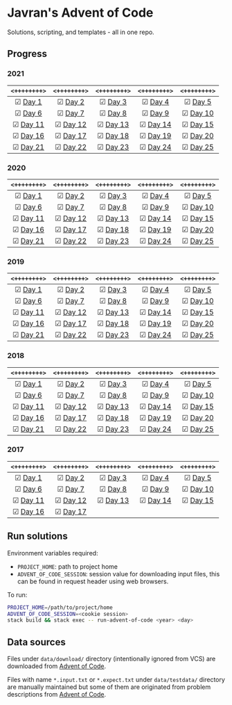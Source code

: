 # Javran's Advent of Code

Solutions, scripting, and templates - all in one repo.

## Progress

[//]: # (how to comment in MD: https://stackoverflow.com/a/20885980/315302)
[//]: # (PROGRESS_AUTOGEN_BEGIN)

### 2021

| `<++++++++>` | `<++++++++>` | `<++++++++>` | `<++++++++>` | `<++++++++>` |
| :-: | :-: | :-: | :-: | :-: |
| ☑ [Day 1](src/Javran/AdventOfCode/Y2021/Day1.hs) | ☑ [Day 2](src/Javran/AdventOfCode/Y2021/Day2.hs) | ☑ [Day 3](src/Javran/AdventOfCode/Y2021/Day3.hs) | ☑ [Day 4](src/Javran/AdventOfCode/Y2021/Day4.hs) | ☑ [Day 5](src/Javran/AdventOfCode/Y2021/Day5.hs) |
| ☑ [Day 6](src/Javran/AdventOfCode/Y2021/Day6.hs) | ☑ [Day 7](src/Javran/AdventOfCode/Y2021/Day7.hs) | ☑ [Day 8](src/Javran/AdventOfCode/Y2021/Day8.hs) | ☑ [Day 9](src/Javran/AdventOfCode/Y2021/Day9.hs) | ☑ [Day 10](src/Javran/AdventOfCode/Y2021/Day10.hs) |
| ☑ [Day 11](src/Javran/AdventOfCode/Y2021/Day11.hs) | ☑ [Day 12](src/Javran/AdventOfCode/Y2021/Day12.hs) | ☑ [Day 13](src/Javran/AdventOfCode/Y2021/Day13.hs) | ☑ [Day 14](src/Javran/AdventOfCode/Y2021/Day14.hs) | ☑ [Day 15](src/Javran/AdventOfCode/Y2021/Day15.hs) |
| ☑ [Day 16](src/Javran/AdventOfCode/Y2021/Day16.hs) | ☑ [Day 17](src/Javran/AdventOfCode/Y2021/Day17.hs) | ☑ [Day 18](src/Javran/AdventOfCode/Y2021/Day18.hs) | ☑ [Day 19](src/Javran/AdventOfCode/Y2021/Day19.hs) | ☑ [Day 20](src/Javran/AdventOfCode/Y2021/Day20.hs) |
| ☑ [Day 21](src/Javran/AdventOfCode/Y2021/Day21.hs) | ☑ [Day 22](src/Javran/AdventOfCode/Y2021/Day22.hs) | ☑ [Day 23](src/Javran/AdventOfCode/Y2021/Day23.hs) | ☑ [Day 24](src/Javran/AdventOfCode/Y2021/Day24.hs) | ☑ [Day 25](src/Javran/AdventOfCode/Y2021/Day25.hs) |

### 2020

| `<++++++++>` | `<++++++++>` | `<++++++++>` | `<++++++++>` | `<++++++++>` |
| :-: | :-: | :-: | :-: | :-: |
| ☑ [Day 1](src/Javran/AdventOfCode/Y2020/Day1.hs) | ☑ [Day 2](src/Javran/AdventOfCode/Y2020/Day2.hs) | ☑ [Day 3](src/Javran/AdventOfCode/Y2020/Day3.hs) | ☑ [Day 4](src/Javran/AdventOfCode/Y2020/Day4.hs) | ☑ [Day 5](src/Javran/AdventOfCode/Y2020/Day5.hs) |
| ☑ [Day 6](src/Javran/AdventOfCode/Y2020/Day6.hs) | ☑ [Day 7](src/Javran/AdventOfCode/Y2020/Day7.hs) | ☑ [Day 8](src/Javran/AdventOfCode/Y2020/Day8.hs) | ☑ [Day 9](src/Javran/AdventOfCode/Y2020/Day9.hs) | ☑ [Day 10](src/Javran/AdventOfCode/Y2020/Day10.hs) |
| ☑ [Day 11](src/Javran/AdventOfCode/Y2020/Day11.hs) | ☑ [Day 12](src/Javran/AdventOfCode/Y2020/Day12.hs) | ☑ [Day 13](src/Javran/AdventOfCode/Y2020/Day13.hs) | ☑ [Day 14](src/Javran/AdventOfCode/Y2020/Day14.hs) | ☑ [Day 15](src/Javran/AdventOfCode/Y2020/Day15.hs) |
| ☑ [Day 16](src/Javran/AdventOfCode/Y2020/Day16.hs) | ☑ [Day 17](src/Javran/AdventOfCode/Y2020/Day17.hs) | ☑ [Day 18](src/Javran/AdventOfCode/Y2020/Day18.hs) | ☑ [Day 19](src/Javran/AdventOfCode/Y2020/Day19.hs) | ☑ [Day 20](src/Javran/AdventOfCode/Y2020/Day20.hs) |
| ☑ [Day 21](src/Javran/AdventOfCode/Y2020/Day21.hs) | ☑ [Day 22](src/Javran/AdventOfCode/Y2020/Day22.hs) | ☑ [Day 23](src/Javran/AdventOfCode/Y2020/Day23.hs) | ☑ [Day 24](src/Javran/AdventOfCode/Y2020/Day24.hs) | ☑ [Day 25](src/Javran/AdventOfCode/Y2020/Day25.hs) |

### 2019

| `<++++++++>` | `<++++++++>` | `<++++++++>` | `<++++++++>` | `<++++++++>` |
| :-: | :-: | :-: | :-: | :-: |
| ☑ [Day 1](src/Javran/AdventOfCode/Y2019/Day1.hs) | ☑ [Day 2](src/Javran/AdventOfCode/Y2019/Day2.hs) | ☑ [Day 3](src/Javran/AdventOfCode/Y2019/Day3.hs) | ☑ [Day 4](src/Javran/AdventOfCode/Y2019/Day4.hs) | ☑ [Day 5](src/Javran/AdventOfCode/Y2019/Day5.hs) |
| ☑ [Day 6](src/Javran/AdventOfCode/Y2019/Day6.hs) | ☑ [Day 7](src/Javran/AdventOfCode/Y2019/Day7.hs) | ☑ [Day 8](src/Javran/AdventOfCode/Y2019/Day8.hs) | ☑ [Day 9](src/Javran/AdventOfCode/Y2019/Day9.hs) | ☑ [Day 10](src/Javran/AdventOfCode/Y2019/Day10.hs) |
| ☑ [Day 11](src/Javran/AdventOfCode/Y2019/Day11.hs) | ☑ [Day 12](src/Javran/AdventOfCode/Y2019/Day12.hs) | ☑ [Day 13](src/Javran/AdventOfCode/Y2019/Day13.hs) | ☑ [Day 14](src/Javran/AdventOfCode/Y2019/Day14.hs) | ☑ [Day 15](src/Javran/AdventOfCode/Y2019/Day15.hs) |
| ☑ [Day 16](src/Javran/AdventOfCode/Y2019/Day16.hs) | ☑ [Day 17](src/Javran/AdventOfCode/Y2019/Day17.hs) | ☑ [Day 18](src/Javran/AdventOfCode/Y2019/Day18.hs) | ☑ [Day 19](src/Javran/AdventOfCode/Y2019/Day19.hs) | ☑ [Day 20](src/Javran/AdventOfCode/Y2019/Day20.hs) |
| ☑ [Day 21](src/Javran/AdventOfCode/Y2019/Day21.hs) | ☑ [Day 22](src/Javran/AdventOfCode/Y2019/Day22.hs) | ☑ [Day 23](src/Javran/AdventOfCode/Y2019/Day23.hs) | ☑ [Day 24](src/Javran/AdventOfCode/Y2019/Day24.hs) | ☑ [Day 25](src/Javran/AdventOfCode/Y2019/Day25.hs) |

### 2018

| `<++++++++>` | `<++++++++>` | `<++++++++>` | `<++++++++>` | `<++++++++>` |
| :-: | :-: | :-: | :-: | :-: |
| ☑ [Day 1](src/Javran/AdventOfCode/Y2018/Day1.hs) | ☑ [Day 2](src/Javran/AdventOfCode/Y2018/Day2.hs) | ☑ [Day 3](src/Javran/AdventOfCode/Y2018/Day3.hs) | ☑ [Day 4](src/Javran/AdventOfCode/Y2018/Day4.hs) | ☑ [Day 5](src/Javran/AdventOfCode/Y2018/Day5.hs) |
| ☑ [Day 6](src/Javran/AdventOfCode/Y2018/Day6.hs) | ☑ [Day 7](src/Javran/AdventOfCode/Y2018/Day7.hs) | ☑ [Day 8](src/Javran/AdventOfCode/Y2018/Day8.hs) | ☑ [Day 9](src/Javran/AdventOfCode/Y2018/Day9.hs) | ☑ [Day 10](src/Javran/AdventOfCode/Y2018/Day10.hs) |
| ☑ [Day 11](src/Javran/AdventOfCode/Y2018/Day11.hs) | ☑ [Day 12](src/Javran/AdventOfCode/Y2018/Day12.hs) | ☑ [Day 13](src/Javran/AdventOfCode/Y2018/Day13.hs) | ☑ [Day 14](src/Javran/AdventOfCode/Y2018/Day14.hs) | ☑ [Day 15](src/Javran/AdventOfCode/Y2018/Day15.hs) |
| ☑ [Day 16](src/Javran/AdventOfCode/Y2018/Day16.hs) | ☑ [Day 17](src/Javran/AdventOfCode/Y2018/Day17.hs) | ☑ [Day 18](src/Javran/AdventOfCode/Y2018/Day18.hs) | ☑ [Day 19](src/Javran/AdventOfCode/Y2018/Day19.hs) | ☑ [Day 20](src/Javran/AdventOfCode/Y2018/Day20.hs) |
| ☑ [Day 21](src/Javran/AdventOfCode/Y2018/Day21.hs) | ☑ [Day 22](src/Javran/AdventOfCode/Y2018/Day22.hs) | ☑ [Day 23](src/Javran/AdventOfCode/Y2018/Day23.hs) | ☑ [Day 24](src/Javran/AdventOfCode/Y2018/Day24.hs) | ☑ [Day 25](src/Javran/AdventOfCode/Y2018/Day25.hs) |

### 2017

| `<++++++++>` | `<++++++++>` | `<++++++++>` | `<++++++++>` | `<++++++++>` |
| :-: | :-: | :-: | :-: | :-: |
| ☑ [Day 1](src/Javran/AdventOfCode/Y2017/Day1.hs) | ☑ [Day 2](src/Javran/AdventOfCode/Y2017/Day2.hs) | ☑ [Day 3](src/Javran/AdventOfCode/Y2017/Day3.hs) | ☑ [Day 4](src/Javran/AdventOfCode/Y2017/Day4.hs) | ☑ [Day 5](src/Javran/AdventOfCode/Y2017/Day5.hs) |
| ☑ [Day 6](src/Javran/AdventOfCode/Y2017/Day6.hs) | ☑ [Day 7](src/Javran/AdventOfCode/Y2017/Day7.hs) | ☑ [Day 8](src/Javran/AdventOfCode/Y2017/Day8.hs) | ☑ [Day 9](src/Javran/AdventOfCode/Y2017/Day9.hs) | ☑ [Day 10](src/Javran/AdventOfCode/Y2017/Day10.hs) |
| ☑ [Day 11](src/Javran/AdventOfCode/Y2017/Day11.hs) | ☑ [Day 12](src/Javran/AdventOfCode/Y2017/Day12.hs) | ☑ [Day 13](src/Javran/AdventOfCode/Y2017/Day13.hs) | ☑ [Day 14](src/Javran/AdventOfCode/Y2017/Day14.hs) | ☑ [Day 15](src/Javran/AdventOfCode/Y2017/Day15.hs) |
| ☑ [Day 16](src/Javran/AdventOfCode/Y2017/Day16.hs) | ☑ [Day 17](src/Javran/AdventOfCode/Y2017/Day17.hs) |  |  |  |


[//]: # (PROGRESS_AUTOGEN_END)

## Run solutions

Environment variables required:

- `PROJECT_HOME`: path to project home
- `ADVENT_OF_CODE_SESSION`: session value for downloading input files, this can be found in request header using web browsers.

To run:

```sh
PROJECT_HOME=/path/to/project/home
ADVENT_OF_CODE_SESSION=<cookie session>
stack build && stack exec -- run-advent-of-code <year> <day>
```

## Data sources

Files under `data/download/` directory (intentionally ignored from VCS) are downloaded from [Advent of Code](https://adventofcode.com/).

Files with name `*.input.txt` or `*.expect.txt` under `data/testdata/` directory are manually maintained but
some of them are originated from problem descriptions from [Advent of Code](https://adventofcode.com/).

